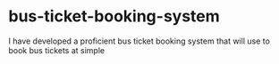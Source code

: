 # bus-ticket-booking-system
I have developed a proficient bus ticket booking system that will use to book bus tickets at simple
